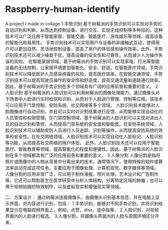 # Raspberry-human-identify
A project I made in collage
1.手势识别
    基于树莓派的手势识别可以实现对手势的自动识别和判断，从而达到控制设备、进行交互、实现无线控制等多种目的。这种技术可以广泛应用于智能家居、智能交通、智能医疗、游戏娱乐等领域，提高设备的智能化和易用性。
手势识别技术可以实现用户与设备的非接触式互动，使得用户可以更加自然、灵活地控制设备，提高了用户的体验感和操作效率。此外，手势识别技术还可以减少噪音干扰，提高设备的安全性和可靠性，从而减少人为操作失误的风险。
在智能家居领域，基于树莓派的手势识别可以实现家电、灯光等智能设备的无线控制，让家居环境更加智能化、安全、舒适。在智能医疗领域，手势识别技术可以降低医护人员感染病毒的风险，提高医疗效率。在智能交通领域，手势识别技术可以提高驾驶员操作的安全性和舒适度，提高交通流量和道路通行效率。因此，基于树莓派的手势识别在多个领域具有广阔的应用前景和重要的意义。
2.人脸识别
基于树莓派的人脸识别可以利用树莓派的图像处理能力，通过摄像头对于场景中人脸进行实时检测和识别，从而对于人脸进行管理、控制等应用。该技术可以应用于门禁控制、安防系统、社交网络等多个领域。
人脸识别技术能够对人脸图像进行自动识别，并且可以实时对识别结果进行反馈，从而能够实现自动化的人员管控和权限管理。在门禁控制领域，基于树莓派的人脸识别可以实现对进出人员的自动识别和管控，从而提高门禁系统的安全度和智能度。在安防系统领域，人脸识别技术可以辅助安防人员进行人员追踪、识别等操作，从而提高安防系统的效率和安全性。在社交网络领域，人脸识别技术可以实现自动化人脸标记、人脸识别等功能，从而提高社交网络的用户体验。
此外，人脸识别技术还可以应用于智能医疗、智能教育等领域，提高智能化的程度和便捷性。因此，基于树莓派的人脸识别在多个领域都具有广泛的应用前景和重要的意义。
3.人像分割
人像分割是指将照片或图像中的人物从背景中分离出来的技术。通常情况下，使用特殊的软件或算法来自动完成这项任务。主要应用于图像处理、计算机视觉、数字媒体等领域。
人像分割的应用非常广泛，可以用于制作海报，照片处理，艺术设计和广告制作等。它还可以帮助医生在医学研究中分析人体结构，分离特定区域的肿瘤；也可以用于视频拍摄的特效制作，以及虚拟现实和增强现实等领域。


二、方案设计：
通过树莓派连接摄像头，由摄像头识别基本信息，并在电脑上显示界面，对内容进行识别，包括：
1.手势识别，能够对不同手势识别，并将识别结果显示在电脑视频界面上，例如，点赞，diss，竖中指等。
2.人脸识别，对视频界面内的人脸进行框选。
3.人像分割，将摄像头界面内的人脸与周围环境区分开来。
